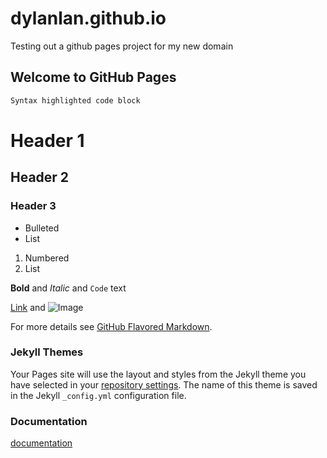 # dylanlan.github.io
Testing out a github pages project for my new domain

## Welcome to GitHub Pages

```markdown
Syntax highlighted code block
```

# Header 1
## Header 2
### Header 3

- Bulleted
- List

1. Numbered
2. List

**Bold** and _Italic_ and `Code` text

[Link](https://www.darkages.com/) and ![Image](https://photos.app.goo.gl/BqPLvEsAyryfGSwu9)


For more details see [GitHub Flavored Markdown](https://guides.github.com/features/mastering-markdown/).

### Jekyll Themes

Your Pages site will use the layout and styles from the Jekyll theme you have selected in your [repository settings](https://github.com/Dylanlan/test-pages/settings/pages). The name of this theme is saved in the Jekyll `_config.yml` configuration file.

### Documentation

[documentation](https://docs.github.com/categories/github-pages-basics/)